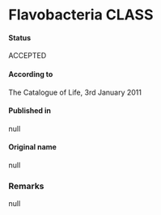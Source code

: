 # Flavobacteria CLASS

#### Status
ACCEPTED

#### According to
The Catalogue of Life, 3rd January 2011

#### Published in
null

#### Original name
null

### Remarks
null